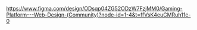 https://www.figma.com/design/ODsqp04ZG52ODzW7FzjMM0/Gaming-Platform---Web-Design-(Community)?node-id=1-4&t=ffVsK4euCMRuh11c-0
